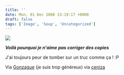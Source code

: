 ```yaml
---
title: ''
date: Mon, 01 Dec 2008 13:19:17 +0000
draft: false
tags: ['Image', 'Soup', 'Uncategorized']
---
```


![](https://madd0.files.wordpress.com/2008/12/rcxxgaq0ngyp00bdviluuoa1o1_500.jpg)

**_Voilà pourquoi je n'aime pas corriger des copies_**

J'ai toujours peur de tomber sur un truc comme ça ! :P

Via [Gonzague](http://blog.gonzaguedambricourt.com/) (je suis trop généreux) via [ceniza](http://ceniza.soup.io/post/6863512/Image)